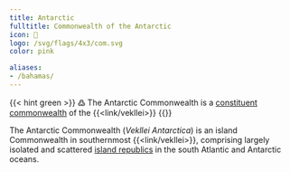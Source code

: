 ```yaml
---
title: Antarctic
fulltitle: Commonwealth of the Antarctic
icon: 🌹
logo: /svg/flags/4x3/com.svg
color: pink

aliases:
- /bahamas/
---
```

{{< hint green >}}
߷ The Antarctic Commonwealth is a [constituent commonwealth](/constituents/) of the {{<link/vekllei>}}
{{</hint>}}

The Antarctic Commonwealth (*Vekllei Antarctica*) is an island Commonwealth in southernmost {{<link/vekllei>}}, comprising largely isolated and scattered [island republics](/republics/) in the south Atlantic and Antarctic oceans.
